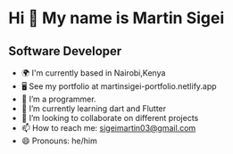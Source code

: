 # Hi 👋 My name is Martin Sigei
## Software Developer
- 🌍  I'm currently based in Nairobi,Kenya
- 🖥️ See my portfolio at martinsigei-portfolio.netlify.app
- 👀 I’m a programmer.
- 🌱 I’m currently learning dart and Flutter 
- 💞️ I’m looking to collaborate on different projects 
- 📫 How to reach me: sigeimartin03@gmail.com
- 😄 Pronouns: he/him

  

